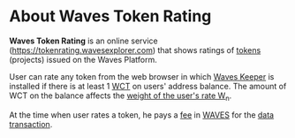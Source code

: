 # About Waves Token Rating

**Waves Token Rating** is an online service (<https://tokenrating.wavesexplorer.com>) that shows ratings of [tokens](/en/blockchain/token.md) (projects) issued on the Waves Platform.

User can rate any token from the web browser in which [Waves Keeper](/waves-keeper/about-waves-keeper.md) is installed if there is at least 1 [WCT](/en/blockchain/token/wct.md) on users' address balance. The amount of WCT on the balance affects the [weight of the user's rate W<sub>n</sub>](/en/ecosystem/waves-token-rating/rating-formula.md).

At the time when user rates a token, he pays a [fee](/en/blockchain/transaction/transaction-fee.md) in [WAVES](/en/blockchain/token/waves.md) for the [data transaction](/en/blockchain/transaction-type/data-transaction.md).
